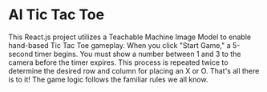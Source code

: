 # AI Tic Tac Toe
This React.js project utilizes a Teachable Machine Image Model to enable hand-based Tic Tac Toe gameplay. When you click "Start Game," a 5-second timer begins. You must show a number between 1 and 3 to the camera before the timer expires. This process is repeated twice to determine the desired row and column for placing an X or O. That's all there is to it! The game logic follows the familiar rules we all know.

